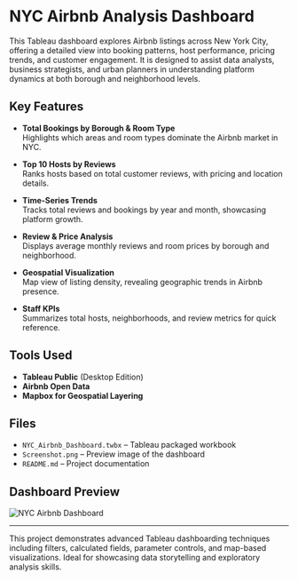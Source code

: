 # NYC Airbnb Analysis Dashboard

This Tableau dashboard explores Airbnb listings across New York City, offering a detailed view into booking patterns, host performance, pricing trends, and customer engagement. It is designed to assist data analysts, business strategists, and urban planners in understanding platform dynamics at both borough and neighborhood levels.

## Key Features

-  **Total Bookings by Borough & Room Type**  
  Highlights which areas and room types dominate the Airbnb market in NYC.

-  **Top 10 Hosts by Reviews**  
  Ranks hosts based on total customer reviews, with pricing and location details.

-  **Time-Series Trends**  
  Tracks total reviews and bookings by year and month, showcasing platform growth.

-  **Review & Price Analysis**  
  Displays average monthly reviews and room prices by borough and neighborhood.

-  **Geospatial Visualization**  
  Map view of listing density, revealing geographic trends in Airbnb presence.

-  **Staff KPIs**  
  Summarizes total hosts, neighborhoods, and review metrics for quick reference.

## Tools Used

- **Tableau Public** (Desktop Edition)
- **Airbnb Open Data**
- **Mapbox for Geospatial Layering**

## Files

- `NYC_Airbnb_Dashboard.twbx` – Tableau packaged workbook
- `Screenshot.png` – Preview image of the dashboard
- `README.md` – Project documentation

## Dashboard Preview

![NYC Airbnb Dashboard](images/dashboard-preview.png)

---

This project demonstrates advanced Tableau dashboarding techniques including filters, calculated fields, parameter controls, and map-based visualizations. Ideal for showcasing data storytelling and exploratory analysis skills.

